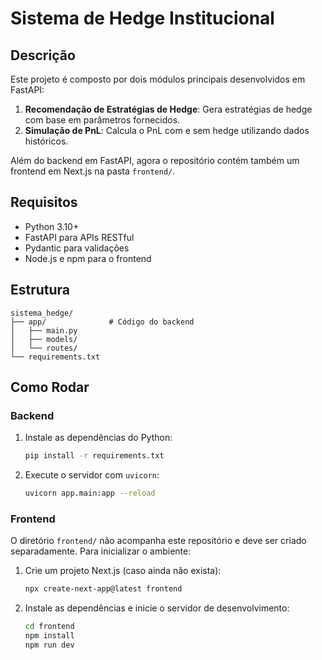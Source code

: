 # Sistema de Hedge Institucional

## Descrição
Este projeto é composto por dois módulos principais desenvolvidos em FastAPI:
1. **Recomendação de Estratégias de Hedge**: Gera estratégias de hedge com base em parâmetros fornecidos.
2. **Simulação de PnL**: Calcula o PnL com e sem hedge utilizando dados históricos.

Além do backend em FastAPI, agora o repositório contém também um frontend em Next.js na pasta `frontend/`.

## Requisitos
- Python 3.10+
- FastAPI para APIs RESTful
- Pydantic para validações
- Node.js e npm para o frontend

## Estrutura
```plaintext
sistema_hedge/
├── app/              # Código do backend
│   ├── main.py
│   ├── models/
│   └── routes/
└── requirements.txt
```

## Como Rodar
### Backend
1. Instale as dependências do Python:
   ```bash
   pip install -r requirements.txt
   ```
2. Execute o servidor com `uvicorn`:
   ```bash
   uvicorn app.main:app --reload
   ```

### Frontend
O diretório `frontend/` não acompanha este repositório e deve ser criado 
separadamente. Para inicializar o ambiente:
1. Crie um projeto Next.js (caso ainda não exista):
   ```bash
   npx create-next-app@latest frontend
   ```
2. Instale as dependências e inicie o servidor de desenvolvimento:
   ```bash
   cd frontend
   npm install
   npm run dev
   ```
